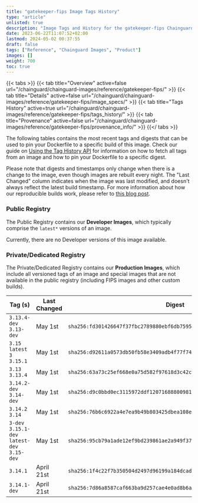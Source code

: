 ```yaml
---
title: "gatekeeper-fips Image Tags History"
type: "article"
unlisted: true
description: "Image Tags and History for the gatekeeper-fips Chainguard Image"
date: 2023-06-22T11:07:52+02:00
lastmod: 2024-05-02 00:37:55
draft: false
tags: ["Reference", "Chainguard Images", "Product"]
images: []
weight: 700
toc: true
---
```


{{< tabs >}}
{{< tab title="Overview" active=false url="/chainguard/chainguard-images/reference/gatekeeper-fips/" >}}
{{< tab title="Details" active=false url="/chainguard/chainguard-images/reference/gatekeeper-fips/image_specs/" >}}
{{< tab title="Tags History" active=true url="/chainguard/chainguard-images/reference/gatekeeper-fips/tags_history/" >}}
{{< tab title="Provenance" active=false url="/chainguard/chainguard-images/reference/gatekeeper-fips/provenance_info/" >}}
{{</ tabs >}}

The following tables contains the most recent tags and digests that can be used to pin your Dockerfile to a specific build of this image. Check our guide on [Using the Tag History API](/chainguard/chainguard-images/using-the-tag-history-api/) for information on how to fetch all tags from an image and how to pin your Dockerfile to a specific digest.

Please note that digests and timestamps only change when there is a change to the image, even though images are rebuilt every night. The "Last Changed" column indicates when the image was last modified, and doesn't always reflect the latest build timestamp. For more information about how our reproducible builds work, please refer to [this blog post](https://www.chainguard.dev/unchained/reproducing-chainguards-reproducible-image-builds).

### Public Registry
The Public Registry contains our **Developer Images**, which typically comprise the `latest*` versions of an image.

Currently, there are no Developer versions of this image available.

### Private/Dedicated Registry
The Private/Dedicated Registry contains our **Production Images**, which include all versioned tags of an image and special images that are not available in the public registry (including FIPS images and other custom builds).

| Tag (s)                                       | Last Changed | Digest                                                                    |
|-----------------------------------------------|--------------|---------------------------------------------------------------------------|
|  `3.13.4-dev` `3.13-dev`                      | May 1st      | `sha256:fd301426647f37fbc2789880ebf6db759563d9915b5e4318a435acfcd055f00e` |
|  `3.15` `latest` `3` `3.15.1`                 | May 1st      | `sha256:d92611a0573db50fb58e3409adb4f77f749d42c0950f3c960257d30a569f4cd8` |
|  `3.13` `3.13.4`                              | May 1st      | `sha256:63a73c25ef668e0a75d582f97618d3c42cdc25651a491a94c45543cb630271a7` |
|  `3.14.2-dev` `3.14-dev`                      | May 1st      | `sha256:d9c0bbd0ec3115972ddf12071688800981e082c2195ae0f4655d6aa3f648f45f` |
|  `3.14.2` `3.14`                              | May 1st      | `sha256:76b6c6922a4e7ea9b49b803425dbea108e317f57ddcaa2faa6f4a62a9f3d834a` |
|  `3-dev` `3.15.1-dev` `latest-dev` `3.15-dev` | May 1st      | `sha256:95cb79a1ade12ef9bd239861ae2a949f371824d232385fc4e53283ba1fabf90d` |
|  `3.14.1`                                     | April 21st   | `sha256:1f4c22f7b350504d2497d96199a184dcad9d1d7fdf1c7def468940a61556d631` |
|  `3.14.1-dev`                                 | April 21st   | `sha256:7d86a8587caf663ba9d257cae4e0ad8b6afe2d5d3eb914bd8727f258d55ab16f` |


